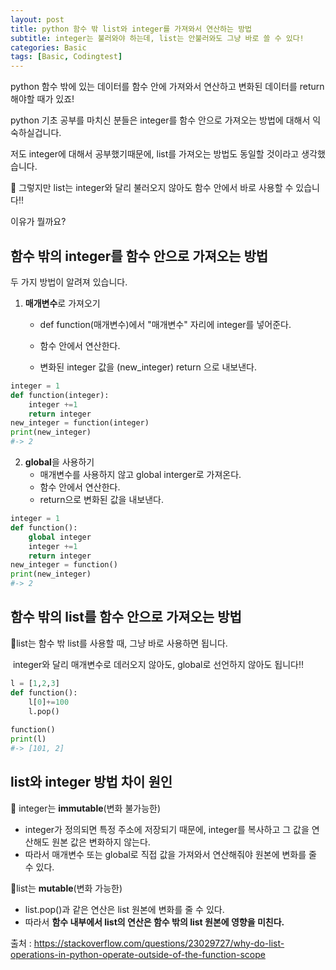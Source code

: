 ```yaml
---
layout: post
title: python 함수 밖 list와 integer를 가져와서 연산하는 방법
subtitle: integer는 불러와야 하는데, list는 안불러와도 그냥 바로 쓸 수 있다!
categories: Basic
tags: [Basic, Codingtest]
---
```

python 함수 밖에 있는 데이터를 함수 안에 가져와서 연산하고 변화된 데이터를 return해야할 때가 있죠!

python 기초 공부를 마치신 분들은 integer를 함수 안으로 가져오는 방법에 대해서 익숙하실겁니다.

저도 integer에 대해서 공부했기때문에, list를 가져오는 방법도 동일할 것이라고 생각했습니다.

📌 그렇지만 list는 integer와 달리 불러오지 않아도 함수 안에서 바로 사용할 수 있습니다‼️

이유가 뭘까요?

## 함수 밖의 integer를 함수 안으로 가져오는 방법

두 가지 방법이 알려져 있습니다.

1. **매개변수**로 가져오기

   * def function(매개변수)에서 "매개변수" 자리에 integer를 넣어준다.

   * 함수 안에서 연산한다.

   * 변화된 integer 값을 (new_integer) return 으로 내보낸다.

```python
integer = 1
def function(integer):
    integer +=1
    return integer
new_integer = function(integer)
print(new_integer)
#-> 2
```

2. **global**을 사용하기
   * 매개변수를 사용하지 않고 global interger로 가져온다.
   * 함수 안에서 연산한다.
   * return으로 변화된 값을 내보낸다.

```python
integer = 1
def function():
    global integer
    integer +=1
    return integer
new_integer = function()
print(new_integer)
#-> 2
```

## 함수 밖의 list를 함수 안으로 가져오는 방법

📌list는 함수 밖 list를 사용할 때, 그냥 바로 사용하면 됩니다.

​	integer와 달리 매개변수로 데러오지 않아도, global로 선언하지 않아도 됩니다‼️

```python
l = [1,2,3]
def function():
    l[0]+=100
    l.pop()
    
function()
print(l)
#-> [101, 2]
```

## list와 integer 방법 차이 원인

📌 integer는 **immutable**(변화 불가능한) 

* integer가 정의되면 특정 주소에 저장되기 때문에, integer를 복사하고 그 값을 연산해도 원본 값은 변화하지 않는다. 
* 따라서 매개변수 또는 global로 직접 값을 가져와서 연산해줘야 원본에 변화를 줄 수 있다.

📌list는 **mutable**(변화 가능한)

* list.pop()과 같은 연산은 list 원본에 변화를 줄 수 있다.
* 따라서 **함수 내부에서 list의 연산은 함수 밖의 list 원본에 영향을 미친다.** 

출처 : https://stackoverflow.com/questions/23029727/why-do-list-operations-in-python-operate-outside-of-the-function-scope

